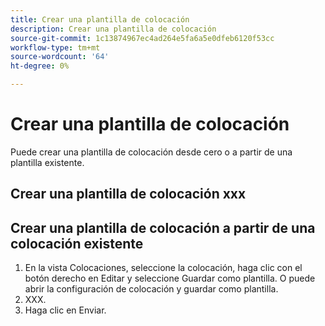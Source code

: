 ```yaml
---
title: Crear una plantilla de colocación
description: Crear una plantilla de colocación
source-git-commit: 1c13874967ec4ad264e5fa6a5e0dfeb6120f53cc
workflow-type: tm+mt
source-wordcount: '64'
ht-degree: 0%

---
```



# Crear una plantilla de colocación

Puede crear una plantilla de colocación desde cero o a partir de una plantilla existente.

## Crear una plantilla de colocación xxx

## Crear una plantilla de colocación a partir de una colocación existente

1. En la vista Colocaciones, seleccione la colocación, haga clic con el botón derecho en Editar y seleccione Guardar como plantilla.  O puede abrir la configuración de colocación y guardar como plantilla.
1. XXX.
1. Haga clic en Enviar.
